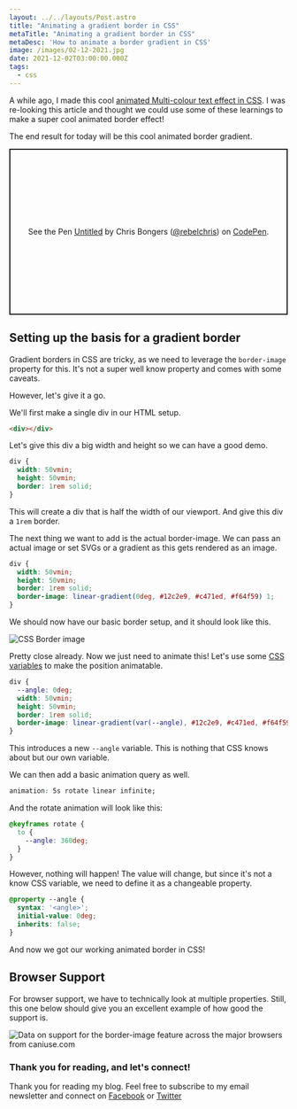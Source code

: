```yaml
---
layout: ../../layouts/Post.astro
title: "Animating a gradient border in CSS"
metaTitle: "Animating a gradient border in CSS"
metaDesc: 'How to animate a border gradient in CSS'
image: /images/02-12-2021.jpg
date: 2021-12-02T03:00:00.000Z
tags:
  - css
---
```

A while ago, I made this cool [animated Multi-colour text effect in CSS](https://daily-dev-tips.com/posts/multi-colored-text-in-css/).
I was re-looking this article and thought we could use some of these learnings to make a super cool animated border effect!

The end result for today will be this cool animated border gradient.

<p class="codepen" data-height="300" data-default-tab="html,result" data-slug-hash="porBNgg" data-user="rebelchris" style="height: 300px; box-sizing: border-box; display: flex; align-items: center; justify-content: center; border: 2px solid; margin: 1em 0; padding: 1em;">
  <span>See the Pen <a href="https://codepen.io/rebelchris/pen/porBNgg">
  Untitled</a> by Chris Bongers (<a href="https://codepen.io/rebelchris">@rebelchris</a>)
  on <a href="https://codepen.io">CodePen</a>.</span>
</p>
<script async src="https://cpwebassets.codepen.io/assets/embed/ei.js"></script>

## Setting up the basis for a gradient border

Gradient borders in CSS are tricky, as we need to leverage the `border-image` property for this. It's not a super well know property and comes with some caveats.

However, let's give it a go.

We'll first make a single div in our HTML setup.

```html
<div></div>
```

Let's give this div a big width and height so we can have a good demo.

```css
div {
  width: 50vmin;
  height: 50vmin;
  border: 1rem solid;
}
```

This will create a div that is half the width of our viewport. And give this div a `1rem` border.

The next thing we want to add is the actual border-image. We can pass an actual image or set SVGs or a gradient as this gets rendered as an image.

```css
div {
  width: 50vmin;
  height: 50vmin;
  border: 1rem solid;
  border-image: linear-gradient(0deg, #12c2e9, #c471ed, #f64f59) 1;
}
```

We should now have our basic border setup, and it should look like this.

![CSS Border image](https://cdn.hashnode.com/res/hashnode/image/upload/v1637493141958/AcfbgjnBU.png)

Pretty close already. Now we just need to animate this!
Let's use some [CSS variables](https://daily-dev-tips.com/posts/how-to-use-css-vars/) to make the position animatable.

```css
div {
  --angle: 0deg;
  width: 50vmin;
  height: 50vmin;
  border: 1rem solid;
  border-image: linear-gradient(var(--angle), #12c2e9, #c471ed, #f64f59) 1;
}
```

This introduces a new `--angle` variable. This is nothing that CSS knows about but our own variable.

We can then add a basic animation query as well.

```css
animation: 5s rotate linear infinite;
```

And the rotate animation will look like this:

```css
@keyframes rotate {
  to {
    --angle: 360deg;
  }
}
```

However, nothing will happen!
The value will change, but since it's not a know CSS variable, we need to define it as a changeable property.

```css
@property --angle {
  syntax: '<angle>';
  initial-value: 0deg;
  inherits: false;
}
```

And now we got our working animated border in CSS!

## Browser Support

For browser support, we have to technically look at multiple properties. Still, this one below should give you an excellent example of how good the support is.

<picture>
<source type="image/webp" srcset="https://caniuse.bitsofco.de/static/v1/border-image-1637493765759.webp" />
<source type="image/png" srcset="https://caniuse.bitsofco.de/static/v1/border-image-1637493765759.png" />
<img src="https://caniuse.bitsofco.de/static/v1/border-image-1637493765759.jpg" alt="Data on support for the border-image feature across the major browsers from caniuse.com" />
</picture>

### Thank you for reading, and let's connect!

Thank you for reading my blog. Feel free to subscribe to my email newsletter and connect on [Facebook](https://www.facebook.com/DailyDevTipsBlog) or [Twitter](https://twitter.com/DailyDevTips1)
